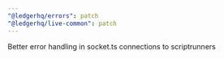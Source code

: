 ```yaml
---
"@ledgerhq/errors": patch
"@ledgerhq/live-common": patch
---
```


Better error handling in socket.ts connections to scriptrunners

